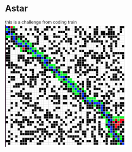 # Astar
this is a challenge from coding train<br>
<img src="https://github.com/6D-pixel/Astar/blob/main/output_.png" alt="alt text" width="400" height="400">
